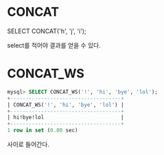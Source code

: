 

# CONCAT

SELECT CONCAT('h', 'j', 'i');

select를 적어야 결과를 얻을 수 있다.

# CONCAT_WS

```sql
mysql> SELECT CONCAT_WS('!', 'hi', 'bye', 'lol');
+------------------------------------+
| CONCAT_WS('!', 'hi', 'bye', 'lol') |
+------------------------------------+
| hi!bye!lol                         |
+------------------------------------+
1 row in set (0.00 sec)
```

사이로 들어간다.